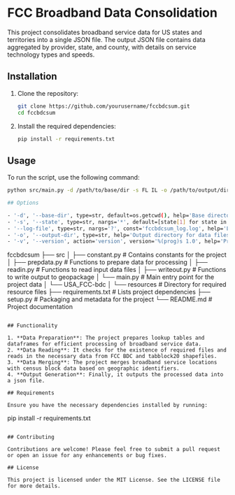 # FCC Broadband Data Consolidation

This project consolidates broadband service data for US states and territories into a single JSON file. The output JSON file contains data aggregated by provider, state, and county, with details on service technology types and speeds.

## Installation

1. Clone the repository:
    ```sh
    git clone https://github.com/yourusername/fccbdcsum.git
    cd fccbdcsum
    ```

2. Install the required dependencies:
    ```sh
    pip install -r requirements.txt
    ```

## Usage

To run the script, use the following command:

```sh
python src/main.py -d /path/to/base/dir -s FL IL -o /path/to/output/dir

## Options

- '-d', '--base-dir', type=str, default=os.getcwd(), help='Base directory for data files'
- '-s', '--state', type=str, nargs='*', default=[state[1] for state in STATES_AND_TERRITORIES], help='State abbreviation(s) to process'
- '--log-file', type=str, nargs='?', const='fccbdcsum_log.log', help='Log file path'
- '-o', '--output-dir', type=str, help='Output directory for data files'
- '-v', '--version', action='version', version='%(prog)s 1.0', help='Print version and exit'

```
fccbdcsum
├── src
│   ├── constant.py        # Contains constants for the project
│   ├── prepdata.py        # Functions to prepare data for processing
│   ├── readin.py          # Functions to read input data files
│   ├── writeout.py        # Functions to write output to geopackage
│   └── main.py            # Main entry point for the project
data
│   └── USA_FCC-bdc
│       └── resources      # Directory for required resource files
├── requirements.txt       # Lists project dependencies
├── setup.py               # Packaging and metadata for the project
└── README.md              # Project documentation
```

## Functionality

1. **Data Preparation**: The project prepares lookup tables and dataframes for efficient processing of broadband service data.
2. **Data Reading**: It checks for the existence of required files and reads in the necessary data from FCC BDC and tabblock20 shapefiles.
3. **Data Merging**: The project merges broadband service locations with census block data based on geographic identifiers.
4. **Output Generation**: Finally, it outputs the processed data into a json file.

## Requirements

Ensure you have the necessary dependencies installed by running:

```
pip install -r requirements.txt
```

## Contributing

Contributions are welcome! Please feel free to submit a pull request or open an issue for any enhancements or bug fixes.

## License

This project is licensed under the MIT License. See the LICENSE file for more details.

